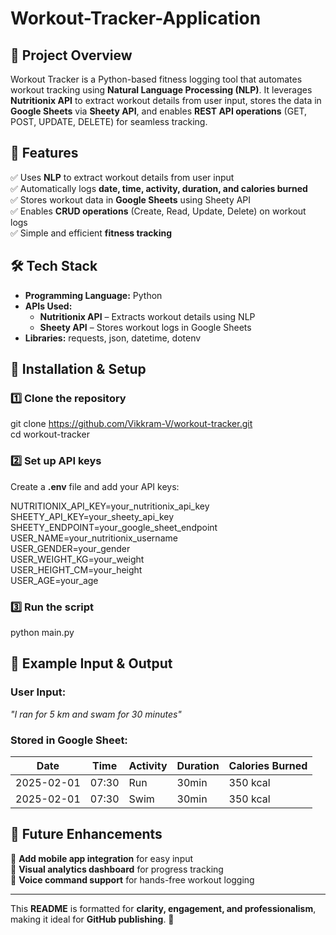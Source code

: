 # Workout-Tracker-Application

## 📌 Project Overview  
Workout Tracker is a Python-based fitness logging tool that automates workout tracking using **Natural Language Processing (NLP)**. It leverages **Nutritionix API** to extract workout details from user input, stores the data in **Google Sheets** via **Sheety API**, and enables **REST API operations** (GET, POST, UPDATE, DELETE) for seamless tracking.  

## 🚀 Features  
✅ Uses **NLP** to extract workout details from user input  
✅ Automatically logs **date, time, activity, duration, and calories burned**  
✅ Stores workout data in **Google Sheets** using Sheety API  
✅ Enables **CRUD operations** (Create, Read, Update, Delete) on workout logs  
✅ Simple and efficient **fitness tracking**  

## 🛠 Tech Stack  
- **Programming Language:** Python  
- **APIs Used:**  
  - **Nutritionix API** – Extracts workout details using NLP  
  - **Sheety API** – Stores workout logs in Google Sheets  
- **Libraries:** requests, json, datetime, dotenv  

## 📌 Installation & Setup  

### 1️⃣ Clone the repository  

git clone https://github.com/Vikkram-V/workout-tracker.git  
cd workout-tracker  

### 2️⃣ Set up API keys  
Create a **.env** file and add your API keys:  

NUTRITIONIX_API_KEY=your_nutritionix_api_key  
SHEETY_API_KEY=your_sheety_api_key  
SHEETY_ENDPOINT=your_google_sheet_endpoint  
USER_NAME=your_nutritionix_username  
USER_GENDER=your_gender  
USER_WEIGHT_KG=your_weight  
USER_HEIGHT_CM=your_height  
USER_AGE=your_age  

### 3️⃣ Run the script  

python main.py    

## 📌 Example Input & Output

### User Input:  
*"I ran for 5 km and swam for 30 minutes"*  

### Stored in Google Sheet: 
| Date       | Time   | Activity | Duration  | Calories Burned |  
|------------|--------|----------|-----------|-----------------|  
| 2025-02-01 | 07:30  |    Run   |   30min   |     350 kcal    |  
| 2025-02-01 | 07:30  |   Swim   |   30min   |     350 kcal    |  

## 📌 Future Enhancements  
🔹 **Add mobile app integration** for easy input  
🔹 **Visual analytics dashboard** for progress tracking  
🔹 **Voice command support** for hands-free workout logging  

---

This **README** is formatted for **clarity, engagement, and professionalism**, making it ideal for **GitHub publishing**. 🚀
